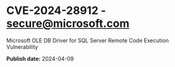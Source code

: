 # CVE-2024-28912 - secure@microsoft.com

Microsoft OLE DB Driver for SQL Server Remote Code Execution Vulnerability

**Publish date:** 2024-04-09
